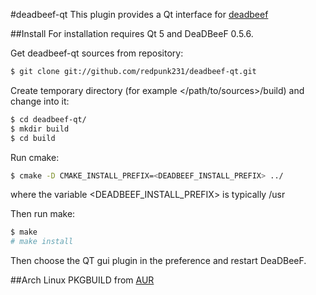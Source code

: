 #deadbeef-qt
This plugin provides a Qt interface for [deadbeef](http://deadbeef.sourceforge.net/)

##Install
For installation requires Qt 5 and DeaDBeeF 0.5.6.

Get deadbeef-qt sources from repository:
```bash
$ git clone git://github.com/redpunk231/deadbeef-qt.git
```
Create temporary directory (for example </path/to/sources>/build) and change into it:
```bash
$ cd deadbeef-qt/
$ mkdir build
$ cd build
```
Run cmake:
```bash
$ cmake -D CMAKE_INSTALL_PREFIX=<DEADBEEF_INSTALL_PREFIX> ../
```
where the variable \<DEADBEEF_INSTALL_PREFIX\> is typically /usr

Then run make:
```bash
$ make
# make install
```
Then choose the QT gui plugin in the preference and restart DeaDBeeF.

##Arch Linux
PKGBUILD from [AUR](https://aur.archlinux.org/packages/deadbeef-qt-git/)
